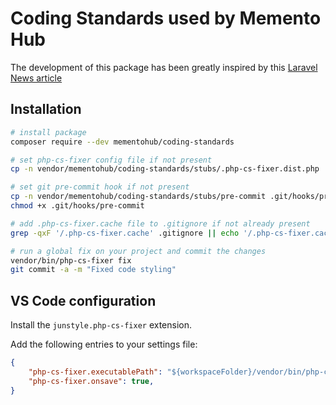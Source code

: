 # Coding Standards used by Memento Hub

The development of this package has been greatly inspired by this [Laravel News article](https://laravel-news.com/sharing-php-cs-fixer-rules-across-projects-and-teams)


## Installation

```bash
# install package
composer require --dev mementohub/coding-standards

# set php-cs-fixer config file if not present
cp -n vendor/mementohub/coding-standards/stubs/.php-cs-fixer.dist.php .php-cs-fixer.dist.php

# set git pre-commit hook if not present
cp -n vendor/mementohub/coding-standards/stubs/pre-commit .git/hooks/pre-commit
chmod +x .git/hooks/pre-commit

# add .php-cs-fixer.cache file to .gitignore if not already present
grep -qxF '/.php-cs-fixer.cache' .gitignore || echo '/.php-cs-fixer.cache' >> .gitignore

# run a global fix on your project and commit the changes
vendor/bin/php-cs-fixer fix
git commit -a -m "Fixed code styling"
```

## VS Code configuration

Install the `junstyle.php-cs-fixer` extension.

Add the following entries to your settings file:

```json
{
    "php-cs-fixer.executablePath": "${workspaceFolder}/vendor/bin/php-cs-fixer",
    "php-cs-fixer.onsave": true,
}
```

